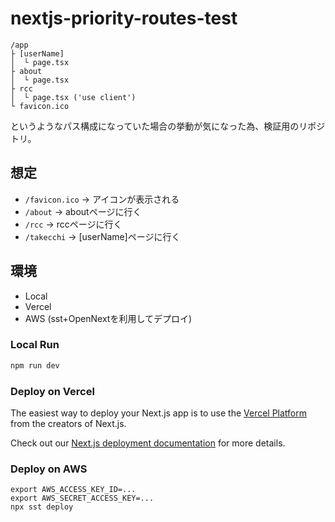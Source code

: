 # nextjs-priority-routes-test
```
/app
├ [userName]
│  └ page.tsx
├ about
│  └ page.tsx
├ rcc
│  └ page.tsx ('use client')
└ favicon.ico
```
というようなパス構成になっていた場合の挙動が気になった為、検証用のリポジトリ。

## 想定
* `/favicon.ico` → アイコンが表示される
* `/about` → aboutページに行く
* `/rcc` → rccページに行く
* `/takecchi` → [userName]ページに行く

## 環境
- Local
- Vercel
- AWS (sst+OpenNextを利用してデプロイ)

### Local Run
```bash
npm run dev
```
### Deploy on Vercel

The easiest way to deploy your Next.js app is to use the [Vercel Platform](https://vercel.com/new?utm_medium=default-template&filter=next.js&utm_source=create-next-app&utm_campaign=create-next-app-readme) from the creators of Next.js.

Check out our [Next.js deployment documentation](https://nextjs.org/docs/deployment) for more details.

### Deploy on AWS

```shell
export AWS_ACCESS_KEY_ID=...
export AWS_SECRET_ACCESS_KEY=...
npx sst deploy
```
